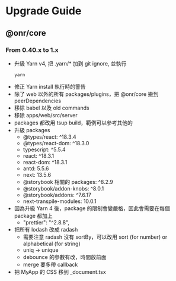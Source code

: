 # Upgrade Guide

## @onr/core
### From 0.40.x to 1.x

- 升級 Yarn v4, 把 .yarn/* 加到 git ignore, 並執行
  ```
  yarn
  ```
- 修正 Yarn install 執行時的警告
- 除了 web 以外的所有 packages/plugins，把 @onr/core 搬到 peerDependencies
- 移除 babel 以及 old commands
- 移除 apps/web/src/server
- packages 都改用 tsup build，範例可以參考其他的
- 升級 packages
  - @types/react: ^18.3.4
  - @types/react-dom: ^18.3.0
  - typescript: ^5.5.4
  - react: ^18.3.1
  - react-dom: ^18.3.1
  - antd: 5.5.6
  - next: 13.5.6
  - @storybook 相關的 packages: ^8.2.9
  - @storybook/addon-knobs: ^8.0.1
  - @storybook/addons: ^7.6.17
  - next-transpile-modules: 10.0.1
- 因為升級 Yarn 4 後，package 的限制會變嚴格，因此會需要在每個 package 都加上
  - "prettier": "^2.8.8",
- 把所有 lodash 改成 radash
  - 需要注意 radash 沒有 sortBy，可以改用 sort (for number) or alphabetical (for string)
  - uniq -> unique
  - debounce 的參數有改，時間放前面
  - merge 要多帶 callback
- 把 MyApp 的 CSS 移到 _document.tsx
